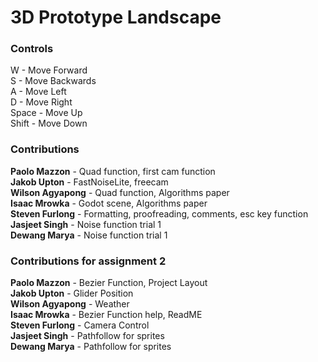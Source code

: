 <h1>3D Prototype Landscape</h1>
<h3>Controls</h3>
W - Move Forward<br>
S - Move Backwards<br>
A - Move Left<br>
D - Move Right<br>
Space - Move Up<br>
Shift - Move Down<br>
<h3>Contributions</h3>
<b>Paolo Mazzon</b> - Quad function, first cam function <br>
<b>Jakob Upton</b> - FastNoiseLite, freecam <br>
<b>Wilson Agyapong</b> - Quad function, Algorithms paper <br>
<b>Isaac Mrowka</b> - Godot scene, Algorithms paper <br>
<b>Steven Furlong</b> - Formatting, proofreading, comments, esc key function <br>
<b>Jasjeet Singh</b> - Noise function trial 1 <br>
<b>Dewang Marya</b> - Noise function trial 1 <br>
<h3>Contributions for assignment 2 </h3>
<b>Paolo Mazzon</b> - Bezier Function, Project Layout <br>
<b>Jakob Upton</b> - Glider Position <br>
<b>Wilson Agyapong</b> - Weather <br>
<b>Isaac Mrowka</b> - Bezier Function help, ReadME <br>
<b>Steven Furlong</b> - Camera Control <br>
<b>Jasjeet Singh</b> - Pathfollow for sprites  <br>
<b>Dewang Marya</b> - Pathfollow for sprites <br>
